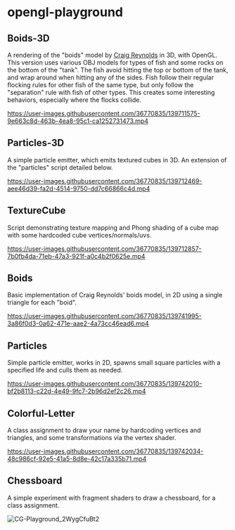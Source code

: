 ﻿# opengl-playground

## Boids-3D

A rendering of the "boids" model by [Craig Reynolds](https://www.red3d.com/cwr/boids/) in 3D, with OpenGL. This version uses various OBJ models for types of fish and some rocks on the bottom of the "tank". The fish avoid hitting the top or bottom of the tank, and wrap around when hitting any of the sides. Fish follow their regular flocking rules for other fish of the same type, but only follow the "separation" rule with fish of other types. This creates some interesting behaviors, especially where the flocks collide.

https://user-images.githubusercontent.com/36770835/139711575-9e663c8d-463b-4ea8-95c1-ca1252731473.mp4

## Particles-3D

A simple particle emitter, which emits textured cubes in 3D. An extension of the "particles" script detailed below.

https://user-images.githubusercontent.com/36770835/139712469-aee46d39-fa2d-4514-9750-dd7c66866c4d.mp4

## TextureCube

Script demonstrating texture mapping and Phong shading of a cube map with some hardcoded cube vertices/normals/uvs. 

https://user-images.githubusercontent.com/36770835/139712857-7b0fb4da-71eb-47a3-921f-a0c4b2f0625e.mp4

## Boids

Basic implementation of Craig Reynolds' boids model, in 2D using a single triangle for each "boid".

https://user-images.githubusercontent.com/36770835/139741995-3a86f0d3-0a62-471e-aae2-4a73cc46ead6.mp4

## Particles

Simple particle emitter, works in 2D, spawns small square particles with a specified life and culls them as needed.

https://user-images.githubusercontent.com/36770835/139742010-bf2b8113-c22d-4e49-9fc7-2b96d2ef2c26.mp4

## Colorful-Letter

A class assignment to draw your name by hardcoding vertices and triangles, and some transformations via the vertex shader.

https://user-images.githubusercontent.com/36770835/139742034-48c986cf-92e5-41a5-8d8e-42c17a335b71.mp4

## Chessboard

A simple experiment with fragment shaders to draw a chessboard, for a class assignment.

![CG-Playground_2WygCfuBt2](https://user-images.githubusercontent.com/36770835/139741966-e9527eb7-e026-4e87-8449-7fd5dd7e773a.png)










